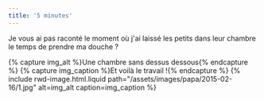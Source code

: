 ```yaml
---
title: '5 minutes'
---
```


Je vous ai pas raconté le moment où j'ai laissé les petits dans leur chambre le temps de prendre ma douche ?

{% capture img_alt %}Une chambre sans dessus dessous{% endcapture %} {% capture img_caption %}Et voilà le travail !{% endcapture %} {% include rwd-image.html.liquid
path="/assets/images/papa/2015-02-16/1.jpg"
alt=img_alt
caption=img_caption
%}
